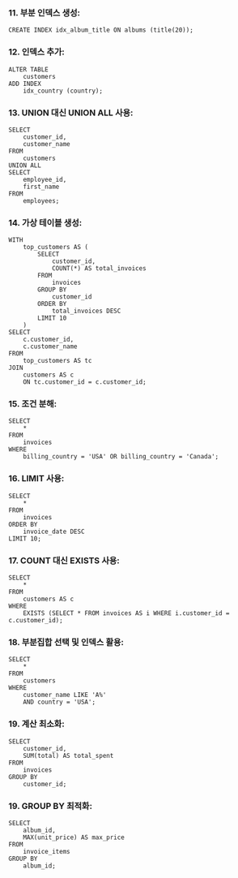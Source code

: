 ### 11. 부분 인덱스 생성:
```
CREATE INDEX idx_album_title ON albums (title(20));
```

### 12. 인덱스 추가:
```
ALTER TABLE 
    customers
ADD INDEX 
    idx_country (country);
```
### 13. UNION 대신 UNION ALL 사용:
```
SELECT 
    customer_id, 
    customer_name 
FROM 
    customers
UNION ALL
SELECT 
    employee_id, 
    first_name 
FROM 
    employees;
````
### 14. 가상 테이블 생성:
```
WITH 
    top_customers AS (
        SELECT 
            customer_id, 
            COUNT(*) AS total_invoices
        FROM 
            invoices
        GROUP BY 
            customer_id
        ORDER BY 
            total_invoices DESC
        LIMIT 10
    )
SELECT 
    c.customer_id, 
    c.customer_name
FROM 
    top_customers AS tc
JOIN 
    customers AS c 
    ON tc.customer_id = c.customer_id;
```
### 15. 조건 분해:
```
SELECT 
    *
FROM 
    invoices
WHERE 
    billing_country = 'USA' OR billing_country = 'Canada';
```
### 16. LIMIT 사용:
```
SELECT 
    *
FROM 
    invoices
ORDER BY 
    invoice_date DESC
LIMIT 10;
```
### 17. COUNT 대신 EXISTS 사용:
```
SELECT 
    *
FROM 
    customers AS c
WHERE 
    EXISTS (SELECT * FROM invoices AS i WHERE i.customer_id = c.customer_id);
```
### 18. 부분집합 선택 및 인덱스 활용:
```
SELECT 
    *
FROM 
    customers
WHERE 
    customer_name LIKE 'A%'
    AND country = 'USA';
```
### 19. 계산 최소화:
```
SELECT 
    customer_id, 
    SUM(total) AS total_spent
FROM 
    invoices
GROUP BY 
    customer_id;
```
### 19. GROUP BY 최적화:
```
SELECT 
    album_id, 
    MAX(unit_price) AS max_price
FROM 
    invoice_items
GROUP BY 
    album_id;
```
